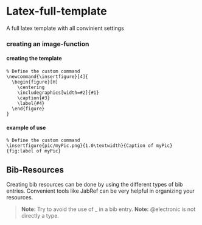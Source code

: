 # Latex-full-template
A full latex template with all convinient settings 

### creating an image-function
#### creating the template 
```
% Define the custom command
\newcommand{\insertfigure}[4]{
  \begin{figure}[H]
    \centering
    \includegraphics[width=#2]{#1}
    \caption{#3}
    \label{#4}
  \end{figure}
}
```
#### example of use 

```
% Define the custom command
\insertfigure{pic/myPic.png}{1.0\textwidth}{Caption of myPic}{fig:label of myPic}
```


## Bib-Resources 
Creating bib resources can be done by using the different types of bib entries. Convenient tools like JabRef can be very helpful in organizing your resources. 
> **Note:** Try to avoid the use of _ in a bib entry.
> **Note:** @electronic is not directly a type. 

